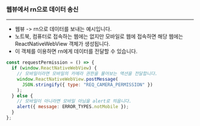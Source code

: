 ### 웹뷰에서 rn으로 데이터 송신
---
- 웹뷰 -> rn으로 데이터를 보내는 예시입니다.
- 노트북, 컴퓨터로 접속하는 웹에는 없지만 모바일로 웹에 접속하면 해당 웹에는 ReactNativeWebView 객체가 생성됩니다.
- 이 객체를 이용하면 rn에게 데이터를 전달할 수 있습니다.
```javascript
const requestPermission = () => {
  if (window.ReactNativeWebView) {
    // 모바일이라면 모바일의 카메라 권한을 물어보는 액션을 전달합니다.
    window.ReactNativeWebView.postMessage(
      JSON.stringify({ type: "REQ_CAMERA_PERMISSION" })
    );
  } else {
    // 모바일이 아니라면 모바일 아님을 alert로 띄웁니다.
    alert({ message: ERROR_TYPES.notMobile });
  }
};
```